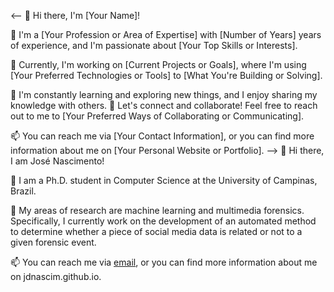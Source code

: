 <!-- ### Hi there 👋 -->
<!--
**jdnascim/jdnascim** is a ✨ _special_ ✨ repository because its `README.md` (this file) appears on your GitHub profile.

Here are some ideas to get you started:

- 🔭 I’m currently working on ...
- 🌱 I’m currently learning ...
- 👯 I’m looking to collaborate on ...
- 🤔 I’m looking for help with ...
- 💬 Ask me about ...
- 📫 How to reach me: ...
- 😄 Pronouns: ...
- ⚡ Fun fact: ...
-->
<-- 👋 Hi there, I'm [Your Name]!

🚀 I'm a [Your Profession or Area of Expertise] with [Number of Years] years of experience, and I'm passionate about [Your Top Skills or Interests]. 

🔭 Currently, I'm working on [Current Projects or Goals], where I'm using [Your Preferred Technologies or Tools] to [What You're Building or Solving]. 

🌱 I'm constantly learning and exploring new things, and I enjoy sharing my knowledge with others. 💬 Let's connect and collaborate! Feel free to reach out to me to [Your Preferred Ways of Collaborating or Communicating].

📫 You can reach me via [Your Contact Information], or you can find more information about me on [Your Personal Website or Portfolio]. 
-->
👋 Hi there, I am José Nascimento!

🚀 I am a Ph.D. student in Computer Science at the University of Campinas, Brazil.

🔭 My areas of research are machine learning and multimedia forensics. Specifically, I currently work on the development of an automated method to determine whether a piece of social media data is related or not to a given forensic event.

📫 You can reach me via [email](jose.nascimento@ic.unicamp.br), or you can find more information about me on jdnascim.github.io. 
